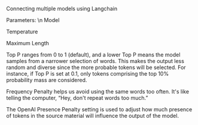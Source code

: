Connecting multiple models using Langchain

Parameters: \n
Model

Temperature

Maximum Length

Top P ranges from 0 to 1 (default), and a lower Top P means the model samples from a narrower selection of words. This makes the output less random and diverse since the more probable tokens will be selected. For instance, if Top P is set at 0.1, only tokens comprising the top 10% probability mass are considered.

Frequency Penalty helps us avoid using the same words too often. It's like telling the computer, “Hey, don't repeat words too much.”

The OpenAI Presence Penalty setting is used to adjust how much presence of tokens in the source material will influence the output of the model.
